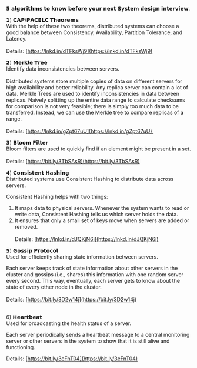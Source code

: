 𝟱 𝗮𝗹𝗴𝗼𝗿𝗶𝘁𝗵𝗺𝘀 𝘁𝗼 𝗸𝗻𝗼𝘄 𝗯𝗲𝗳𝗼𝗿𝗲 𝘆𝗼𝘂𝗿 𝗻𝗲𝘅𝘁 𝗦𝘆𝘀𝘁𝗲𝗺 𝗱𝗲𝘀𝗶𝗴𝗻 𝗶𝗻𝘁𝗲𝗿𝘃𝗶𝗲𝘄.  
  
𝟭) 𝗖𝗔𝗣/𝗣𝗔𝗖𝗘𝗟𝗖 𝗧𝗵𝗲𝗼𝗿𝗲𝗺𝘀  
With the help of these two theorems, distributed systems can choose a good balance between Consistency, Availability, Partition Tolerance, and Latency.  
   
Details: [https://lnkd.in/dTFksWj9](https://lnkd.in/dTFksWj9)  
  
  
𝟮) 𝗠𝗲𝗿𝗸𝗹𝗲 𝗧𝗿𝗲𝗲  
Identify data inconsistencies between servers.  
   
Distributed systems store multiple copies of data on different servers for high availability and better reliability. Any replica server can contain a lot of data. Merkle Trees are used to identify inconsistencies in data between replicas. Naively splitting up the entire data range to calculate checksums for comparison is not very feasible; there is simply too much data to be transferred. Instead, we can use the Merkle tree to compare replicas of a range.  
   
Details: [https://lnkd.in/gZpt67uU](https://lnkd.in/gZpt67uU)   
  
  
𝟯) 𝗕𝗹𝗼𝗼𝗺 𝗙𝗶𝗹𝘁𝗲𝗿  
Bloom filters are used to quickly find if an element might be present in a set.  
   
Details: [https://bit.ly/3TbSAsR](https://bit.ly/3TbSAsR)  
  
  
𝟰) 𝗖𝗼𝗻𝘀𝗶𝘀𝘁𝗲𝗻𝘁 𝗛𝗮𝘀𝗵𝗶𝗻𝗴  
Distributed systems use Consistent Hashing to distribute data across servers.  
  
Consistent Hashing helps with two things:  
1. It maps data to physical servers. Whenever the system wants to read or write data, Consistent Hashing tells us which server holds the data.  
2. It ensures that only a small set of keys move when servers are added or removed.  
   
Details: [https://lnkd.in/dJQKjN6i](https://lnkd.in/dJQKjN6i)  
  
  
𝟱) 𝗚𝗼𝘀𝘀𝗶𝗽 𝗣𝗿𝗼𝘁𝗼𝗰𝗼𝗹  
Used for efficiently sharing state information between servers.   
  
Each server keeps track of state information about other servers in the cluster and gossips (i.e., shares) this information with one random server every second. This way, eventually, each server gets to know about the state of every other node in the cluster.  
   
Details: [https://bit.ly/3D2w14j](https://bit.ly/3D2w14j)  
  
   
6) 𝗛𝗲𝗮𝗿𝘁𝗯𝗲𝗮𝘁  
Used for broadcasting the health status of a server.  
  
Each server periodically sends a heartbeat message to a central monitoring server or other servers in the system to show that it is still alive and functioning.  
  
Details: [https://bit.ly/3eFnT04](https://bit.ly/3eFnT04)